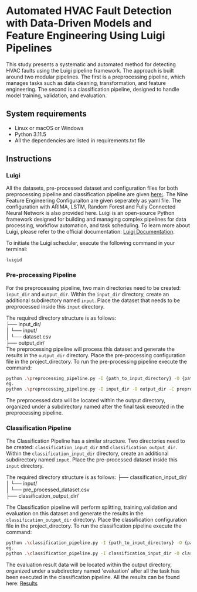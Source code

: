 # Automated HVAC Fault Detection with Data-Driven Models and Feature Engineering Using Luigi Pipelines
 This study presents a systematic and automated method for detecting HVAC faults using the Luigi pipeline framework. The approach is built around two modular pipelines. The first is a preprocessing pipeline, which manages tasks such as data cleaning, transformation, and feature engineering. The second is a classification pipeline, designed to handle model training, validation, and evaluation.

 ## System requirements
* Linux or macOS or Windows
* Python 3.11.5
* All the dependencies are listed in requirements.txt file

## Instructions

###  Luigi
All the datasets, pre-processed dataset and configuration files for both preprocessing pipeline and classification pipeline are given [here:](https://drive.google.com/drive/folders/1qmR-28G64zJOxQRX7RNLIpBw2aJX226f?usp=sharing). The Nine Feature Engineering Configuraiton are given seperately as yaml file. The configuration with ARIMA, LSTM, Random Forest and Fully Connected Neural Network is also provided here.
Luigi is an open-source Python framework designed for building and managing complex pipelines for data processing, workflow automation, and task scheduling. To learn more about Luigi, please refer to the official documentation: [Luigi Documentation](https://luigi.readthedocs.io/en/stable/).

To initiate the Luigi scheduler, execute the following command in your terminal:

```bash
luigid
```

### Pre-processing Pipeline
For the preprocessing pipeline, two main directories need to be created: `input_dir` and `output_dir`. Within the `input_dir` directory, create an additional subdirectory named `input`. Place the dataset that needs to be preprocessed inside this `input` directory.

The required directory structure is as follows:  
├── input_dir/  
│ └── input/   
│ └── dataset.csv  
├── output_dir/  
The preprocessing pipeline will process this dataset and generate the results in the `output_dir` directory.
Place the pre-processing configuration file in the project_directory.
To run the pre-processing pipeline execute the command:
```bash
python .\preprocessing_pipeline.py -I {path_to_input_directory} -O {path_to_output_directory} -C {path_to_configuration_file}
eg.
python .\preprocessing_pipeline.py -I input_dir -O output_dir -C preprocessing_config.yaml

```

The preprocessed data will be located within the output directory, organized under a subdirectory named after the final task executed in the preprocessing pipeline. 

### Classification Pipeline
The Classification Pipeline has a similar structure. Two  directories need to be created: `classification_input_dir` and `classification_output_dir`. Within the `classification_input_dir` directory, create an additional subdirectory named `input`. Place the pre-processed dataset inside this `input` directory.

The required directory structure is as follows:
├── classification_input_dir/  
│ └── input/   
│ └── pre_processed_dataset.csv  
├── classification_output_dir/  

The Classification pipeline will perform splitting, training,validation and evaluation on this dataset and generate the results in the `classification_output_dir` directory.
Place the classification configuration file in the project_directory.
To run the classification pipeline execute the command:
```bash
python .\classification_pipeline.py -I {path_to_input_directory} -O {path_to_output_directory} -C {path_to_configuration_file}
eg.
python .\classification_pipeline.py -I classification_input_dir -O classification_output_dir -C classification_config.yaml

```

The evaluation result data will be located within the output directory, organized under a subdirectory named 'evaluation' after all the task has been executed in the classification pipeline. 
All the results can be found here: [Results](https://docs.google.com/spreadsheets/d/1pfSeX75oETUIkqYpVOtlHOQoISO7uIawE_mOFOnLXKA/edit?usp=sharing)